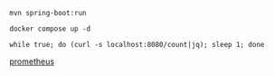 ```
mvn spring-boot:run
```

```
docker compose up -d
```

```
while true; do (curl -s localhost:8080/count|jq); sleep 1; done
```

[prometheus](http://localhost:9090/graph?g0.expr=example_count_1&g0.tab=0&g0.stacked=1&g0.show_exemplars=0&g0.range_input=5m&g1.expr=example_count_2&g1.tab=0&g1.stacked=1&g1.show_exemplars=0&g1.range_input=5m&g2.expr=example_count_3_total&g2.tab=0&g2.stacked=1&g2.show_exemplars=0&g2.range_input=5m)

